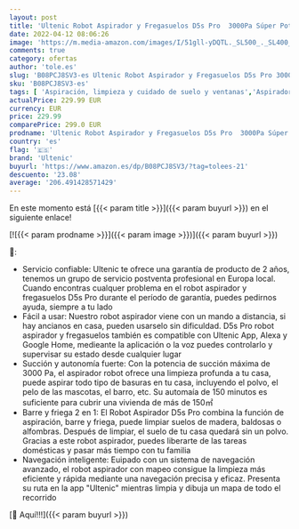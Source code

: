 ```yaml
---
layout: post
title: 'Ultenic Robot Aspirador y Fregasuelos D5s Pro  3000Pa Súper Potencia de Succión  Robot con Barre y Friega  Navegación Inteligente con Mapeo  Compatible con App  Alexa y Google Home  Mando a Distancia'
date: 2022-04-12 08:06:26
image: 'https://m.media-amazon.com/images/I/51gll-yDQTL._SL500_._SL400_.jpg'
comments: true
category: ofertas
author: 'tole.es'
slug: 'B08PCJ8SV3-es Ultenic Robot Aspirador y Fregasuelos D5s Pro 3000Pa Súper...'
sku: 'B08PCJ8SV3-es'
tags: [ 'Aspiración, limpieza y cuidado de suelo y ventanas','Aspiradoras','Hogar y cocina','Robots aspiradores','alexa','google','home','ultenic', ]
actualPrice: 229.99 EUR
currency: EUR
price: 229.99
comparePrice: 299.0 EUR
prodname: 'Ultenic Robot Aspirador y Fregasuelos D5s Pro  3000Pa Súper Potencia de Succión  Robot con Barre y Friega  Navegación Inteligente con Mapeo  Compatible con App  Alexa y Google Home  Mando a Distancia'
country: 'es'
flag: '🇪🇸'
brand: 'Ultenic'
buyurl: 'https://www.amazon.es/dp/B08PCJ8SV3/?tag=tolees-21'
descuento: '23.08'
average: '206.491428571429'
---
```


En este momento está [{{< param title >}}]({{< param buyurl >}}) en el siguiente enlace!

[![{{< param prodname >}}]({{< param image >}})]({{< param buyurl >}})

🔎:

- Servicio confiable: Ultenic te ofrece una garantía de producto de 2 años, tenemos un grupo de servicio postventa profesional en Europa local. Cuando encontras cualquer problema en el robot aspirador y fregasuelos D5s Pro durante el período de garantía, puedes pedirnos ayuda, siempre a tu lado
- Fácil a usar: Nuestro robot aspirador viene con un mando a distancia, si hay ancianos en casa, pueden usarselo sin dificuldad. D5s Pro robot aspirador y fregasuelos también es compatible con Ultenic App, Alexa y Google Home, medieante la aplicación o la voz puedes controlarlo y supervisar su estado desde cualquier lugar
- Succión y autonomía fuerte: Con la potencia de succión máxima de 3000 Pa, el aspirador robot ofrece una limpieza profunda a tu casa, puede aspirar todo tipo de basuras en tu casa, incluyendo el polvo, el pelo de las mascotas, el barro, etc. Su automaía de 150 minutos es suficiente para cubrir una vivienda de más de 150㎡
- Barre y friega 2 en 1: El Robot Aspirador D5s Pro combina la función de aspiración, barre y friega, puede limpiar suelos de madera, baldosas o alfombras. Después de limpiar, el suelo de tu casa quedará sin un polvo. Gracias a este robot aspirador, puedes liberarte de las tareas domésticas y pasar más tiempo con tu familia
- Navegación inteligente: Euipado con un sistema de navegación avanzado, el robot aspirador con mapeo consigue la limpieza más eficiente y rápida mediante una navegación precisa y eficaz. Presenta su ruta en la app "Ultenic" mientras limpia y dibuja un mapa de todo el recorrido

[🛒 Aquí!!!]({{< param buyurl >}})
